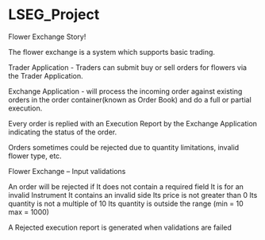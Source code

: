 ﻿# LSEG_Project

Flower Exchange Story!

The flower exchange is a system which supports basic trading. 

Trader Application - Traders can submit buy or sell orders for flowers via the Trader Application. 

Exchange Application - will process the incoming order against existing orders in the order container(known as Order Book) and do a full or partial execution.

Every order is replied with an Execution Report by the Exchange Application indicating the status of the order. 

Orders sometimes could be rejected due to quantity limitations, invalid flower type, etc. 

Flower Exchange – Input validations

An order will be rejected if
It does not contain a required field
It is for an invalid Instrument
It contains an invalid side
Its price is not greater than 0
Its quantity is not a multiple of 10
Its quantity is outside the range (min = 10 max = 1000)

A Rejected execution report is generated when validations are failed


